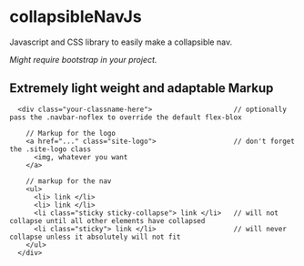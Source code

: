 # collapsibleNavJs
Javascript and CSS library to easily make a collapsible nav.

_Might require bootstrap in your project._

## Extremely light weight and adaptable Markup

```  
  <div class="your-classname-here">                    // optionally pass the .navbar-noflex to override the default flex-blox

    // Markup for the logo
    <a href="..." class="site-logo">                   // don't forget the .site-logo class
      <img, whatever you want
    </a>

    // markup for the nav
    <ul>
      <li> link </li>
      <li> link </li>
      <li class="sticky sticky-collapse"> link </li>   // will not collapse until all other elements have collapsed
      <li class="sticky"> link </li>                   // will never collapse unless it absolutely will not fit
    </ul>
  </div>
  ```
  
